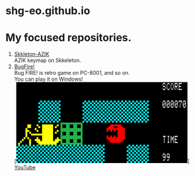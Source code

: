 # shg-eo.github.io

# My focused repositories.
1. [Skkleton-AZIK](https://github.com/shg-eo/skkeleton-azik)  
AZIK keymap on Skkeleton.
2. [BugFire!](https://github.com/shg-eo/BugFire)  
Bug FIRE! is retro game on PC-8001, and so on.  
You can play it on Windows!<br>
[![Game0](https://raw.githubusercontent.com/shg-eo/BugFire/master/Pic/Game0.png)]  
[YouTube](https://www.youtube.com/watch?v=eL5zOH_6P_U)  
